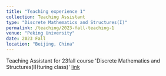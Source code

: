 ```yaml
---
title: "Teaching experience 1"
collection: Teaching Assistant
type: "Discrete Mathematics and Structures(I)"
permalink: /teaching/2023-fall-teaching-1
venue: "Peking University"
date: 2023 Fall
location: "Beijing, China"
---
```


Teaching Assistant for 23fall course 'Discrete Mathematics and Structures(I)(turing class)' [link](https://dean.pku.edu.cn/service/web/courseDetail.php?flag=1&zxjhbh=BZ2425104833400_11831)
